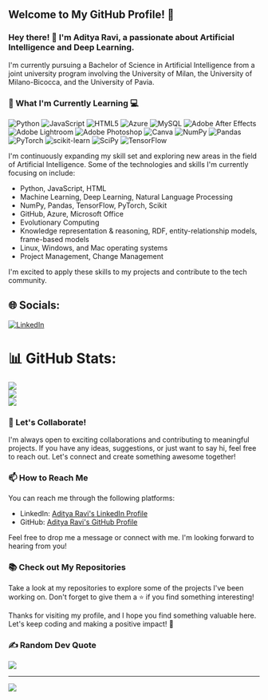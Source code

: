 ## Welcome to My GitHub Profile! 🚀

### Hey there! 👋 I'm Aditya Ravi, a passionate about Artificial Intelligence and Deep Learning.

I'm currently pursuing a Bachelor of Science in Artificial Intelligence from a joint university program involving the University of Milan, the University of Milano-Bicocca, and the University of Pavia.


### 🌱 What I'm Currently Learning 💻 
![Python](https://img.shields.io/badge/python-3670A0?style=flat&logo=python&logoColor=ffdd54) ![JavaScript](https://img.shields.io/badge/javascript-%23323330.svg?style=flat&logo=javascript&logoColor=%23F7DF1E) ![HTML5](https://img.shields.io/badge/html5-%23E34F26.svg?style=flat&logo=html5&logoColor=white) ![Azure](https://img.shields.io/badge/azure-%230072C6.svg?style=flat&logo=azure-devops&logoColor=white) ![MySQL](https://img.shields.io/badge/mysql-%2300f.svg?style=flat&logo=mysql&logoColor=white) ![Adobe After Effects](https://img.shields.io/badge/Adobe%20After%20Effects-9999FF.svg?style=flat&logo=Adobe%20After%20Effects&logoColor=white) ![Adobe Lightroom](https://img.shields.io/badge/Adobe%20Lightroom-31A8FF.svg?style=flat&logo=Adobe%20Lightroom&logoColor=white) ![Adobe Photoshop](https://img.shields.io/badge/adobephotoshop-%2331A8FF.svg?style=flat&logo=adobephotoshop&logoColor=white) ![Canva](https://img.shields.io/badge/Canva-%2300C4CC.svg?style=flat&logo=Canva&logoColor=white) ![NumPy](https://img.shields.io/badge/numpy-%23013243.svg?style=flat&logo=numpy&logoColor=white) ![Pandas](https://img.shields.io/badge/pandas-%23150458.svg?style=flat&logo=pandas&logoColor=white) ![PyTorch](https://img.shields.io/badge/PyTorch-%23EE4C2C.svg?style=flat&logo=PyTorch&logoColor=white) ![scikit-learn](https://img.shields.io/badge/scikit--learn-%23F7931E.svg?style=flat&logo=scikit-learn&logoColor=white) ![SciPy](https://img.shields.io/badge/SciPy-%230C55A5.svg?style=flat&logo=scipy&logoColor=%white) ![TensorFlow](https://img.shields.io/badge/TensorFlow-%23FF6F00.svg?style=flat&logo=TensorFlow&logoColor=white)


I'm continuously expanding my skill set and exploring new areas in the field of Artificial Intelligence. Some of the technologies and skills I'm currently focusing on include:
- Python, JavaScript, HTML
- Machine Learning, Deep Learning, Natural Language Processing
- NumPy, Pandas, TensorFlow, PyTorch, Scikit
- GitHub, Azure, Microsoft Office
- Evolutionary Computing
- Knowledge representation & reasoning, RDF, entity-relationship models, frame-based models
- Linux, Windows, and Mac operating systems
- Project Management, Change Management

I'm excited to apply these skills to my projects and contribute to the tech community.
## 🌐 Socials:
[![LinkedIn](https://img.shields.io/badge/LinkedIn-%230077B5.svg?logo=linkedin&logoColor=white)](https://linkedin.com/in/aditya-ravi-a3aab11b6) 


# 📊 GitHub Stats:
![](https://github-readme-stats.vercel.app/api?username=adityaravi9034&theme=default&hide_border=true&include_all_commits=true&count_private=true)<br/>
![](https://github-readme-streak-stats.herokuapp.com/?user=adityaravi9034&theme=default&hide_border=true)<br/>
![](https://github-readme-stats.vercel.app/api/top-langs/?username=adityaravi9034&theme=default&hide_border=true&include_all_commits=true&count_private=true&layout=compact)

### 🤝 Let's Collaborate!

I'm always open to exciting collaborations and contributing to meaningful projects. If you have any ideas, suggestions, or just want to say hi, feel free to reach out. Let's connect and create something awesome together!

### 📫 How to Reach Me

You can reach me through the following platforms:

- LinkedIn: [Aditya Ravi's LinkedIn Profile](https://www.linkedin.com/in/aditya-ravi-a3aab11b6/)
- GitHub: [Aditya Ravi's GitHub Profile](https://github.com/adityaravi9034)

Feel free to drop me a message or connect with me. I'm looking forward to hearing from you!

### 📚 Check out My Repositories

Take a look at my repositories to explore some of the projects I've been working on. Don't forget to give them a ⭐️ if you find something interesting!

Thanks for visiting my profile, and I hope you find something valuable here. Let's keep coding and making a positive impact! 🌟





### ✍️ Random Dev Quote
![](https://quotes-github-readme.vercel.app/api?type=horizontal&theme=radical)

---
[![](https://visitcount.itsvg.in/api?id=adityaravi9034&icon=0&color=0)](https://visitcount.itsvg.in)

<!-- Proudly created with GPRM ( https://gprm.itsvg.in ) -->
